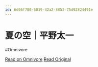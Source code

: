 ```yaml
---
id: 6d06f780-6019-42a2-8853-75d92824491e
---
```


# 夏の空｜平野太一
#Omnivore

[Read on Omnivore](https://omnivore.app/me/-1913110eb10)
[Read Original](https://note.com/yriica/n/n06c9eb5d7e39)


